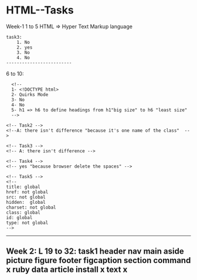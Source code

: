 # HTML--Tasks

Week-1
  1 to 5
    HTML => Hyper Text Markup language
    
    task3:
        1. No 
        2. yes
        3. No
        4. No
    -------------------------
6 to 10:

  <!-- Task1 -->
      <!-- 
      1- <!DOCTYPE html>
      2- Quirks Mode
      3- No
      4- No
      5- h1 => h6 to define headings from h1"big size" to h6 "least size"
      -->

    <!-- Task2 -->
    <!--A: there isn't difference "because it's one name of the class"  -->

    <!-- Task3 -->
    <!-- A: there isn't difference -->
    
    <!-- Task4 -->
    <!-- yes "because browser delete the spaces" -->

    <!-- Task5 -->
    <!-- 
    title: global
    href: not global
    src: not global
    hidden:  global
    charset: not global
    class: global
    id: global
    type: not global
    -->
------------------------------------------------------------------------------------------------
Week 2: 
  L 19 to 32: task1
    header
    nav
    main
    aside
    picture
    figure
    footer
    figcaption
    section
    command x
    ruby
    data
    article
    install x
    text  x
-----------------------------------------------------------------------------------------------
